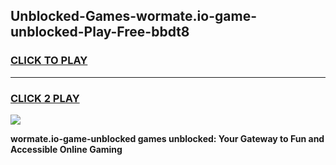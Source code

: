 
## Unblocked-Games-wormate.io-game-unblocked-Play-Free-bbdt8
<h3>
<a href="https://premium76.site?title=wormate.io-game-unblocked&ref=22A">CLICK TO PLAY</a></h3>
<hr>

<h3>
<a href="https://premium76.site?title=wormate.io-game-unblocked&ref=22A">CLICK 2 PLAY</a>
  
</h3>

<a href="https://premium76.site?title=wormate.io-game-unblocked&ref=22A"><img src="https://clearcache.store/games.png"></a>


**wormate.io-game-unblocked games unblocked: Your Gateway to Fun and Accessible Online Gaming**
